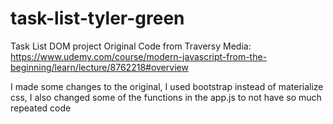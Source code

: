 # task-list-tyler-green
Task List DOM project
Original Code from Traversy Media: https://www.udemy.com/course/modern-javascript-from-the-beginning/learn/lecture/8762218#overview

I made some changes to the original, I used bootstrap instead of materialize css, I also changed some of the functions in the app.js to not have so much repeated code
